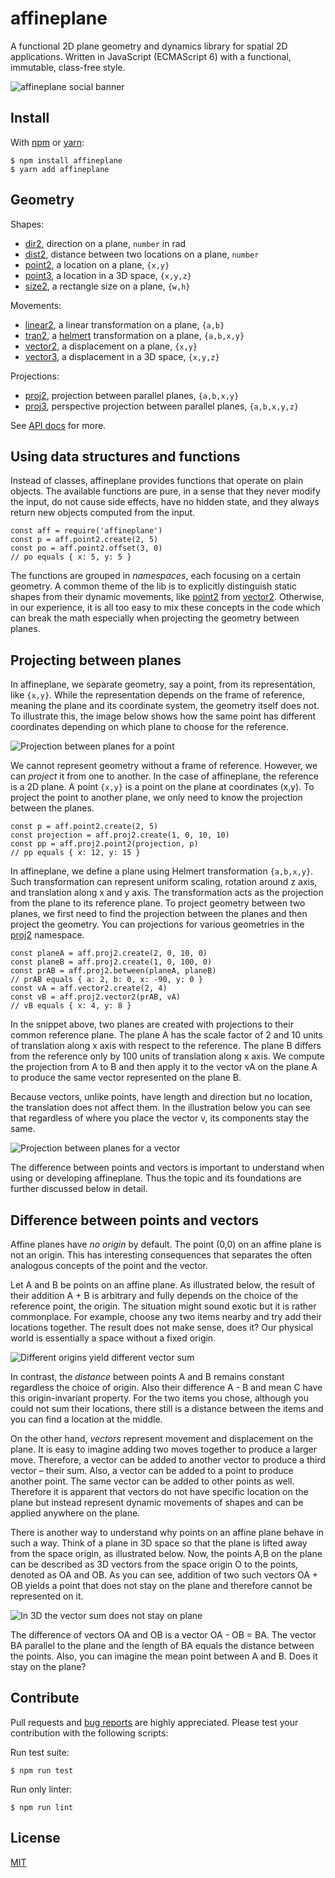 # affineplane

A functional 2D plane geometry and dynamics library for spatial 2D applications. Written in JavaScript (ECMAScript 6) with a functional, immutable, class-free style.

![affineplane social banner](docs/affineplane-social-banner.jpg)

## Install

With [npm](https://www.npmjs.com/package/affineplane) or [yarn](https://yarnpkg.com/en/package/affineplane):

    $ npm install affineplane
    $ yarn add affineplane

## Geometry

Shapes:

- [dir2](docs/API.md#affineplanedir2), direction on a plane, `number` in rad
- [dist2](docs/API.md#affineplanedist2), distance between two locations on a plane, `number`
- [point2](docs/API.md#affineplanepoint2), a location on a plane, `{x,y}`
- [point3](docs/API.md#affineplanepoint3), a location in a 3D space, `{x,y,z}`
- [size2](docs/API.md#affineplanesize2), a rectangle size on a plane, `{w,h}`

Movements:

- [linear2](docs/API.md#affineplanelinear2), a linear transformation on a plane, `{a,b}`
- [tran2](docs/API.md#affineplanetran2), a [helmert](https://en.wikipedia.org/wiki/Helmert_transformation) transformation on a plane, `{a,b,x,y}`
- [vector2](docs/API.md#affineplanevector2), a displacement on a plane, `{x,y}`
- [vector3](docs/API.md#affineplanevector2), a displacement in a 3D space, `{x,y,z}`

Projections:

- [proj2](docs/API.md#affineplaneproj2), projection between parallel planes, `{a,b,x,y}`
- [proj3](docs/API.md#affineplaneproj3), perspective projection between parallel planes, `{a,b,x,y,z}`

See [API docs](docs/API.md) for more.

## Using data structures and functions

Instead of classes, affineplane provides functions that operate on plain objects. The available functions are pure, in a sense that they never modify the input, do not cause side effects, have no hidden state, and they always return new objects computed from the input.

    const aff = require('affineplane')
    const p = aff.point2.create(2, 5)
    const po = aff.point2.offset(3, 0)
    // po equals { x: 5, y: 5 }

The functions are grouped in *namespaces*, each focusing on a certain geometry. A common theme of the lib is to explicitly distinguish static shapes from their dynamic movements, like [point2](docs/API.md#affineplanepoint2) from [vector2](docs/API.md#affineplanevector2). Otherwise, in our experience, it is all too easy to mix these concepts in the code which can break the math especially when projecting the geometry between planes.

## Projecting between planes

In affineplane, we separate geometry, say a point, from its representation, like `{x,y}`. While the representation depends on the frame of reference, meaning the plane and its coordinate system, the geometry itself does not. To illustrate this, the image below shows how the same point has different coordinates depending on which plane to choose for the reference.

![Projection between planes for a point](docs/projection-between-planes-point-2d.png)

We cannot represent geometry without a frame of reference. However, we can _project_ it from one to another. In the case of affineplane, the reference is a 2D plane. A point `{x,y}` is a point on the plane at coordinates (x,y). To project the point to another plane, we only need to know the projection between the planes.

    const p = aff.point2.create(2, 5)
    const projection = aff.proj2.create(1, 0, 10, 10)
    const pp = aff.proj2.point2(projection, p)
    // pp equals { x: 12, y: 15 }

In affineplane, we define a plane using Helmert transformation `{a,b,x,y}`. Such transformation can represent uniform scaling, rotation around z axis, and translation along x and y axis. The transformation acts as the projection from the plane to its reference plane. To project geometry between two planes, we first need to find the projection between the planes and then project the geometry. You can projections for various geometries in the [proj2](docs/API.md#affineplaneproj2) namespace.

    const planeA = aff.proj2.create(2, 0, 10, 0)
    const planeB = aff.proj2.create(1, 0, 100, 0)
    const prAB = aff.proj2.between(planeA, planeB)
    // prAB equals { a: 2, b: 0, x: -90, y: 0 }
    const vA = aff.vector2.create(2, 4)
    const vB = aff.proj2.vector2(prAB, vA)
    // vB equals { x: 4, y: 8 }

In the snippet above, two planes are created with projections to their common reference plane. The plane A has the scale factor of 2 and 10 units of translation along x axis with respect to the reference. The plane B differs from the reference only by 100 units of translation along x axis. We compute the projection from A to B and then apply it to the vector vA on the plane A to produce the same vector represented on the plane B.

Because vectors, unlike points, have length and direction but no location, the translation does not affect them. In the illustration below you can see that regardless of where you place the vector v, its components stay the same.

![Projection between planes for a vector](docs/projection-between-planes-vector-2d.png)

The difference between points and vectors is important to understand when using or developing affineplane. Thus the topic and its foundations are further discussed below in detail.

## Difference between points and vectors

Affine planes have *no origin* by default. The point (0,0) on an affine plane is not an origin. This has interesting consequences that separates the often analogous concepts of the point and the vector.

Let A and B be points on an affine plane. As illustrated below, the result of their addition A + B is arbitrary and fully depends on the choice of the reference point, the origin. The situation might sound exotic but it is rather commonplace. For example, choose any two items nearby and try add their locations together. The result does not make sense, does it? Our physical world is essentially a space without a fixed origin.

![Different origins yield different vector sum](docs/origin-dependent-sum-2d.png)

In contrast, the *distance* between points A and B remains constant regardless the choice of origin. Also their difference A - B and mean C have this origin-invariant property. For the two items you chose, although you could not sum their locations, there still is a distance between the items and you can find a location at the middle.

On the other hand, *vectors* represent movement and displacement on the plane. It is easy to imagine adding two moves together to produce a larger move. Therefore, a vector can be added to another vector to produce a third vector – their sum. Also, a vector can be added to a point to produce another point. The same vector can be added to other points as well. Therefore it is apparent that vectors do not have specific location on the plane but instead represent dynamic movements of shapes and can be applied anywhere on the plane.

There is another way to understand why points on an affine plane behave in such a way. Think of a plane in 3D space so that the plane is lifted away from the space origin, as illustrated below. Now, the points A,B on the plane can be described as 3D vectors from the space origin O to the points, denoted as OA and OB. As you can see, addition of two such vectors OA + OB yields a point that does not stay on the plane and therefore cannot be represented on it.

![In 3D the vector sum does not stay on plane](docs/origin-dependent-sum-3d.jpg)

The difference of vectors OA and OB is a vector OA - OB = BA. The vector BA parallel to the plane and the length of BA equals the distance between the points. Also, you can imagine the mean point between A and B. Does it stay on the plane?

## Contribute

Pull requests and [bug reports](https://github.com/axelpale/affineplane/issues) are highly appreciated. Please test your contribution with the following scripts:

Run test suite:

    $ npm run test

Run only linter:

    $ npm run lint

## License

[MIT](LICENSE)
